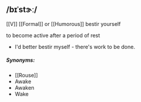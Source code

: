 ## /bɪˈstɝː/  
[[V]]  [[Formal]]  or [[Humorous]]
bestir yourself

to become active after a period of rest

- I'd better bestir myself - there's work to be done.

##### Synonyms:
- [[Rouse]]
- Awake
- Awaken
- Wake